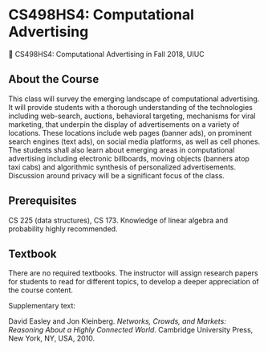 # CS498HS4: Computational Advertising

:money_with_wings: CS498HS4: Computational Advertising in Fall 2018, UIUC


## About the Course

This class will survey the emerging landscape of computational advertising. It will provide students with a thorough understanding of the technologies including web-search, auctions, behavioral targeting, mechanisms for viral marketing, that underpin the display of advertisements on a variety of locations. These locations include web pages (banner ads), on prominent search engines (text ads), on social media platforms, as well as cell phones. The students shall also learn about emerging areas in computational advertising including electronic billboards, moving objects (banners atop taxi cabs) and algorithmic synthesis of personalized advertisements. Discussion around privacy will be a significant focus of the class. 

## Prerequisites

CS 225 (data structures), CS 173. Knowledge of linear algebra and probability highly recommended.

## Textbook

There are no required textbooks. The instructor will assign research papers for students to read for different topics, to develop a deeper appreciation of the course content.

Supplementary text:

David Easley and Jon Kleinberg. *Networks, Crowds, and Markets: Reasoning About a Highly Connected World*. Cambridge University Press, New York, NY, USA, 2010.